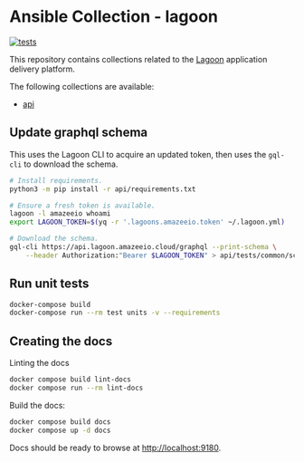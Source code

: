 # Ansible Collection - lagoon
[![tests](https://github.com/salsadigitalauorg/lagoon_ansible_collection/actions/workflows/test.yml/badge.svg)](https://github.com/salsadigitalauorg/lagoon_ansible_collection/actions/workflows/test.yml)

This repository contains collections related to the [Lagoon](https://github.com/uselagoon/lagoon) application delivery platform.

The following collections are available:

* [api](/api)

## Update graphql schema
This uses the Lagoon CLI to acquire an updated token, then uses the `gql-cli` to download the schema.

```sh
# Install requirements.
python3 -m pip install -r api/requirements.txt

# Ensure a fresh token is available.
lagoon -l amazeeio whoami
export LAGOON_TOKEN=$(yq -r '.lagoons.amazeeio.token' ~/.lagoon.yml)

# Download the schema.
gql-cli https://api.lagoon.amazeeio.cloud/graphql --print-schema \
    --header Authorization:"Bearer $LAGOON_TOKEN" > api/tests/common/schema.graphql
```

## Run unit tests
```sh
docker-compose build
docker-compose run --rm test units -v --requirements
```

## Creating the docs

Linting the docs
```sh
docker compose build lint-docs
docker compose run --rm lint-docs
```

Build the docs:
```sh
docker compose build docs
docker compose up -d docs
```

Docs should be ready to browse at [http://localhost:9180](http://localhost:9180).
